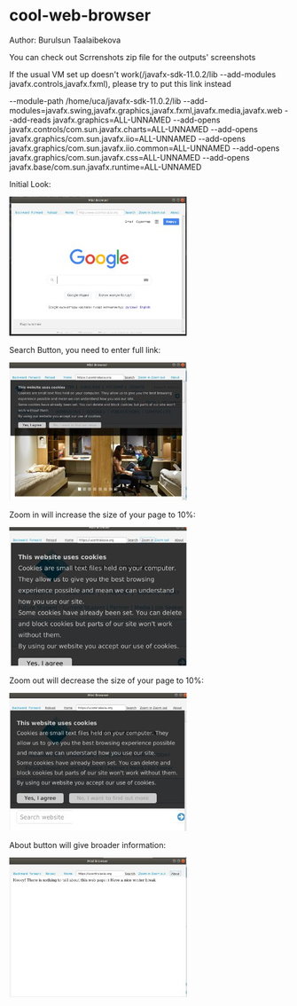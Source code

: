 # cool-web-browser
Author: Burulsun Taalaibekova


You can check out Scrrenshots zip file for the outputs' screenshots

If the usual VM set up doesn't work(/javafx-sdk-11.0.2/lib --add-modules javafx.controls,javafx.fxml), please try to put this link instead

--module-path /home/uca/javafx-sdk-11.0.2/lib  --add-modules=javafx.swing,javafx.graphics,javafx.fxml,javafx.media,javafx.web --add-reads javafx.graphics=ALL-UNNAMED --add-opens javafx.controls/com.sun.javafx.charts=ALL-UNNAMED --add-opens javafx.graphics/com.sun.javafx.iio=ALL-UNNAMED --add-opens javafx.graphics/com.sun.javafx.iio.common=ALL-UNNAMED --add-opens javafx.graphics/com.sun.javafx.css=ALL-UNNAMED --add-opens javafx.base/com.sun.javafx.runtime=ALL-UNNAMED

Initial Look:

![](MiniWeb/Screenshots/initial.jpeg)

Search Button, you need to enter full link:

![](MiniWeb/Screenshots/search.jpeg)

Zoom in will increase the size of your page to 10%:

![](MiniWeb/Screenshots/zoomIn.jpeg)

Zoom out will decrease the size of your page to 10%:


![](MiniWeb/Screenshots/zoomOut.jpeg)

About button will give broader information:

![](MiniWeb/Screenshots/about.jpeg )



